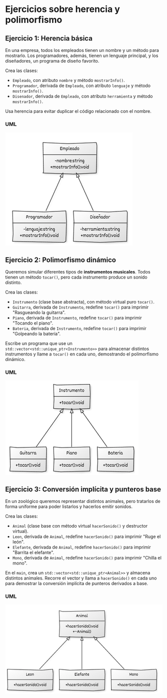 # Ejercicios sobre herencia y polimorfismo

## Ejercicio 1: Herencia básica


En una empresa, todos los empleados tienen un nombre y un método para mostrarlo. Los programadores, además, tienen un lenguaje principal, y los diseñadores, un programa de diseño favorito.

Crea las clases:

* `Empleado`, con atributo `nombre` y método `mostrarInfo()`.
* `Programador`, derivada de `Empleado`, con atributo `lenguaje` y método `mostrarInfo()`.
* `Disenador`, derivada de `Empleado`, con atributo `herramienta` y método `mostrarInfo()`.

Usa herencia para evitar duplicar el código relacionado con el nombre.

### UML

![ejercicio](img/ejercicio21.png)


## Ejercicio 2: Polimorfismo dinámico


Queremos simular diferentes tipos de **instrumentos musicales**. Todos tienen un método `tocar()`, pero cada instrumento produce un sonido distinto.

Crea las clases:

* `Instrumento` (clase base abstracta), con método virtual puro `tocar()`.
* `Guitarra`, derivada de `Instrumento`, redefine `tocar()` para imprimir "Rasgueando la guitarra".
* `Piano`, derivada de `Instrumento`, redefine `tocar()` para imprimir "Tocando el piano".
* `Bateria`, derivada de `Instrumento`, redefine `tocar()` para imprimir "Golpeando la batería".

Escribe un programa que use un `std::vector<std::unique_ptr<Instrumento>>` para almacenar distintos instrumentos y llame a `tocar()` en cada uno, demostrando el polimorfismo dinámico.

### UML

![ejercicio](img/ejercicio22.png)


## Ejercicio 3: Conversión implícita y punteros base


En un zoológico queremos representar distintos animales, pero tratarlos de forma uniforme para poder listarlos y hacerlos emitir sonidos.

Crea las clases:

* `Animal` (clase base con método virtual `hacerSonido()` y destructor virtual).
* `Leon`, derivada de `Animal`, redefine `hacerSonido()` para imprimir "Ruge el león".
* `Elefante`, derivada de `Animal`, redefine `hacerSonido()` para imprimir "Barrita el elefante".
* `Mono`, derivada de `Animal`, redefine `hacerSonido()` para imprimir "Chilla el mono".

En el `main`, crea un `std::vector<std::unique_ptr<Animal>>` y almacena distintos animales. Recorre el vector y llama a `hacerSonido()` en cada uno para demostrar la conversión implícita de punteros derivados a base.

### UML

![ejercicio](img/ejercicio23.png)

